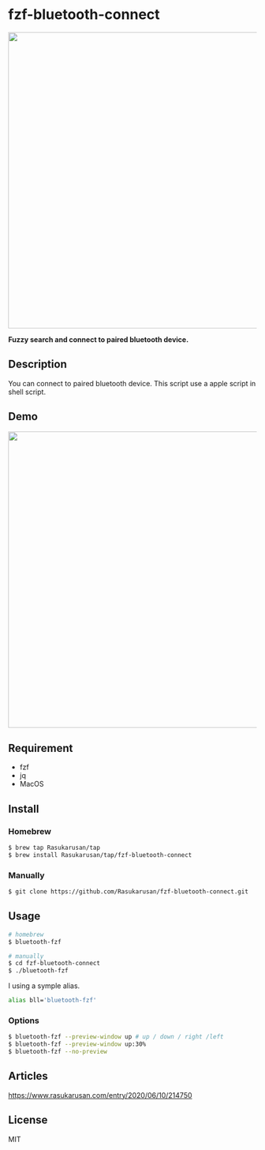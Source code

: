 fzf-bluetooth-connect
====

<img src="https://user-images.githubusercontent.com/17779386/84265517-eaee1080-ab5d-11ea-80c8-da41554ccfbf.png" width="600">

**Fuzzy search and connect to paired bluetooth device.**

## Description

You can connect to paired bluetooth device. This script use a apple script in shell script.

## Demo

<img src="https://user-images.githubusercontent.com/17779386/97555696-c1098d80-1a1b-11eb-8646-30e2999d5a94.gif" width="600">

## Requirement

- fzf
- jq
- MacOS

## Install

### Homebrew

```bash
$ brew tap Rasukarusan/tap
$ brew install Rasukarusan/tap/fzf-bluetooth-connect
```

### Manually

```bash
$ git clone https://github.com/Rasukarusan/fzf-bluetooth-connect.git
```

## Usage

```bash
# homebrew
$ bluetooth-fzf

# manually
$ cd fzf-bluetooth-connect
$ ./bluetooth-fzf
```

I using a symple alias.
```bash
alias bll='bluetooth-fzf'
```


### Options
```bash
$ bluetooth-fzf --preview-window up # up / down / right /left
$ bluetooth-fzf --preview-window up:30%
$ bluetooth-fzf --no-preview
```

## Articles

https://www.rasukarusan.com/entry/2020/06/10/214750

## License

MIT
